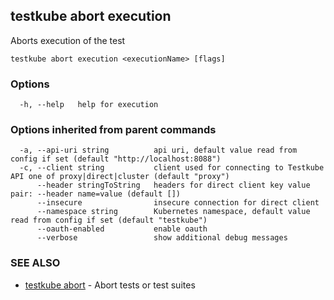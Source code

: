 
<head>
  <meta name="og:type" content="reference-doc" />
</head>

## testkube abort execution

Aborts execution of the test

```
testkube abort execution <executionName> [flags]
```

### Options

```
  -h, --help   help for execution
```

### Options inherited from parent commands

```
  -a, --api-uri string          api uri, default value read from config if set (default "http://localhost:8088")
  -c, --client string           client used for connecting to Testkube API one of proxy|direct|cluster (default "proxy")
      --header stringToString   headers for direct client key value pair: --header name=value (default [])
      --insecure                insecure connection for direct client
      --namespace string        Kubernetes namespace, default value read from config if set (default "testkube")
      --oauth-enabled           enable oauth
      --verbose                 show additional debug messages
```

### SEE ALSO

* [testkube abort](testkube_abort.md)	 - Abort tests or test suites

